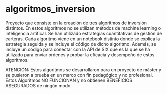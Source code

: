 # algoritmos_inversion
Proyecto que consiste en la creación de tres algoritmos de inversión distintos.
En estos algoritmos no se utilizan métodos de machine learning o inteligencia artifical.
Se han utilizado estrategias cuantitativas de gestión de carteras.
Cada algoritmo viene en un notebook distinto donde se explica la estrategia seguida y 
se incluye el código de dicho algoritmo.
Además, se incluye un código para conectar con la API de SIX que es la que se ha utilizado
para enviar órdenes y probar la eficacia y desempeño de estos algoritmos.

ATENCIÓN: Estos algoritmos se desarrollaron para un proyecto de máster y se pusieron a prueba
en un marco con fin pedagógico y no profesional. Estos Algoritmos NO FUNCIONAN
y no obtienen BENEFICIOS ASEGURADOS de ningún modo.






